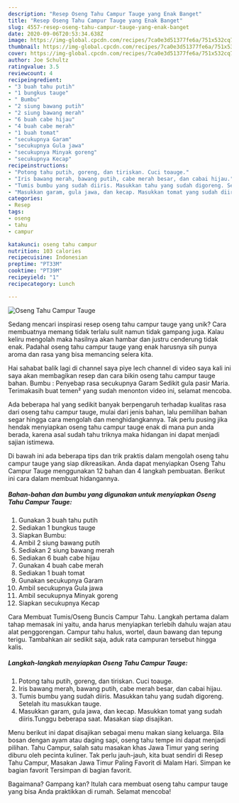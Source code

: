 ```yaml
---
description: "Resep Oseng Tahu Campur Tauge yang Enak Banget"
title: "Resep Oseng Tahu Campur Tauge yang Enak Banget"
slug: 4557-resep-oseng-tahu-campur-tauge-yang-enak-banget
date: 2020-09-06T20:53:34.638Z
image: https://img-global.cpcdn.com/recipes/7ca0e3d51377fe6a/751x532cq70/oseng-tahu-campur-tauge-foto-resep-utama.jpg
thumbnail: https://img-global.cpcdn.com/recipes/7ca0e3d51377fe6a/751x532cq70/oseng-tahu-campur-tauge-foto-resep-utama.jpg
cover: https://img-global.cpcdn.com/recipes/7ca0e3d51377fe6a/751x532cq70/oseng-tahu-campur-tauge-foto-resep-utama.jpg
author: Joe Schultz
ratingvalue: 3.5
reviewcount: 4
recipeingredient:
- "3 buah tahu putih"
- "1 bungkus tauge"
- " Bumbu"
- "2 siung bawang putih"
- "2 siung bawang merah"
- "6 buah cabe hijau"
- "4 buah cabe merah"
- "1 buah tomat"
- "secukupnya Garam"
- "secukupnya Gula jawa"
- "secukupnya Minyak goreng"
- "secukupnya Kecap"
recipeinstructions:
- "Potong tahu putih, goreng, dan tiriskan. Cuci toauge."
- "Iris bawang merah, bawang putih, cabe merah besar, dan cabai hijau."
- "Tumis bumbu yang sudah diiris. Masukkan tahu yang sudah digoreng. Setelah itu masukkan tauge."
- "Masukkan garam, gula jawa, dan kecap. Masukkan tomat yang sudah diiris.Tunggu beberapa saat. Masakan siap disajikan."
categories:
- Resep
tags:
- oseng
- tahu
- campur

katakunci: oseng tahu campur 
nutrition: 103 calories
recipecuisine: Indonesian
preptime: "PT33M"
cooktime: "PT39M"
recipeyield: "1"
recipecategory: Lunch

---
```



![Oseng Tahu Campur Tauge](https://img-global.cpcdn.com/recipes/7ca0e3d51377fe6a/751x532cq70/oseng-tahu-campur-tauge-foto-resep-utama.jpg)

Sedang mencari inspirasi resep oseng tahu campur tauge yang unik? Cara membuatnya memang tidak terlalu sulit namun tidak gampang juga. Kalau keliru mengolah maka hasilnya akan hambar dan justru cenderung tidak enak. Padahal oseng tahu campur tauge yang enak harusnya sih punya aroma dan rasa yang bisa memancing selera kita.

Hai sahabat balik lagi di channel saya piye lech channel di video saya kali ini saya akan membagikan resep dan cara bikin oseng tahu campur tauge bahan. Bumbu : Penyebap rasa secukupnya Garam Sedikit gula pasir Maria. Terimakasih buat temen² yang sudah menonton video ini, selamat mencoba.

Ada beberapa hal yang sedikit banyak berpengaruh terhadap kualitas rasa dari oseng tahu campur tauge, mulai dari jenis bahan, lalu pemilihan bahan segar hingga cara mengolah dan menghidangkannya. Tak perlu pusing jika hendak menyiapkan oseng tahu campur tauge enak di mana pun anda berada, karena asal sudah tahu triknya maka hidangan ini dapat menjadi sajian istimewa.


Di bawah ini ada beberapa tips dan trik praktis dalam mengolah oseng tahu campur tauge yang siap dikreasikan. Anda dapat menyiapkan Oseng Tahu Campur Tauge menggunakan 12 bahan dan 4 langkah pembuatan. Berikut ini cara dalam membuat hidangannya.

<!--inarticleads1-->

##### Bahan-bahan dan bumbu yang digunakan untuk menyiapkan Oseng Tahu Campur Tauge:

1. Gunakan 3 buah tahu putih
1. Sediakan 1 bungkus tauge
1. Siapkan  Bumbu:
1. Ambil 2 siung bawang putih
1. Sediakan 2 siung bawang merah
1. Sediakan 6 buah cabe hijau
1. Gunakan 4 buah cabe merah
1. Sediakan 1 buah tomat
1. Gunakan secukupnya Garam
1. Ambil secukupnya Gula jawa
1. Ambil secukupnya Minyak goreng
1. Siapkan secukupnya Kecap


Cara Membuat Tumis/Oseng Buncis Campur Tahu. Langkah pertama dalam tahap memasak ini yaitu, anda harus menyiapkan terlebih dahulu wajan atau alat penggorengan. Campur tahu halus, wortel, daun bawang dan tepung terigu. Tambahkan air sedikit saja, aduk rata campuran tersebut hingga kalis. 

<!--inarticleads2-->

##### Langkah-langkah menyiapkan Oseng Tahu Campur Tauge:

1. Potong tahu putih, goreng, dan tiriskan. Cuci toauge.
1. Iris bawang merah, bawang putih, cabe merah besar, dan cabai hijau.
1. Tumis bumbu yang sudah diiris. Masukkan tahu yang sudah digoreng. Setelah itu masukkan tauge.
1. Masukkan garam, gula jawa, dan kecap. Masukkan tomat yang sudah diiris.Tunggu beberapa saat. Masakan siap disajikan.


Menu berikut ini dapat disajikan sebagai menu makan siang keluarga. Bila bosan dengan ayam atau daging sapi, oseng tahu tempe ini dapat menjadi pilihan. Tahu Campur, salah satu masakan khas Jawa Timur yang sering diburu oleh pecinta kuliner. Tak perlu jauh-jauh, kita buat sendiri di Resep Tahu Campur, Masakan Jawa Timur Paling Favorit di Malam Hari. Simpan ke bagian favorit Tersimpan di bagian favorit. 

Bagaimana? Gampang kan? Itulah cara membuat oseng tahu campur tauge yang bisa Anda praktikkan di rumah. Selamat mencoba!
